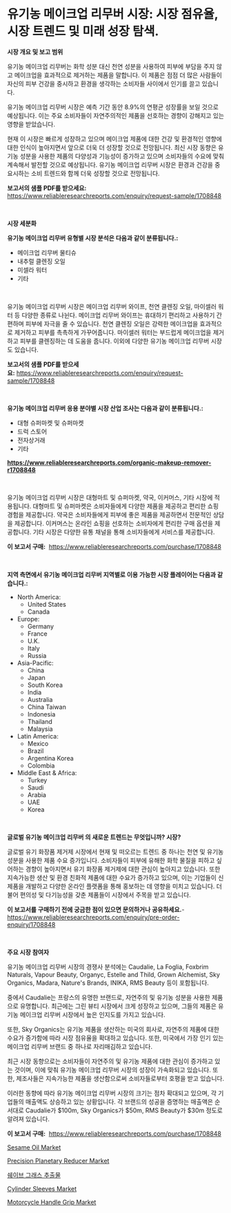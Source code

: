 <p><h1>유기농 메이크업 리무버 시장: 시장 점유율, 시장 트렌드 및 미래 성장 탐색.</h1></p><p><strong>시장 개요 및 보고 범위</strong></p>
<p><p>유기농 메이크업 리무버는 화학 성분 대신 천연 성분을 사용하여 피부에 부담을 주지 않고 메이크업을 효과적으로 제거하는 제품을 말합니다. 이 제품은 점점 더 많은 사람들이 자신의 피부 건강을 중시하고 환경을 생각하는 소비자들 사이에서 인기를 끌고 있습니다.</p><p>유기농 메이크업 리무버 시장은 예측 기간 동안 8.9%의 연평균 성장률을 보일 것으로 예상됩니다. 이는 주요 소비자들이 자연주의적인 제품을 선호하는 경향이 강해지고 있는 영향을 받았습니다.</p><p>현재 이 시장은 빠르게 성장하고 있으며 메이크업 제품에 대한 건강 및 환경적인 영향에 대한 인식이 높아지면서 앞으로 더욱 더 성장할 것으로 전망됩니다. 최신 시장 동향은 유기농 성분을 사용한 제품의 다양성과 기능성이 증가하고 있으며 소비자들의 수요에 맞춰 계속해서 발전할 것으로 예상됩니다. 유기농 메이크업 리무버 시장은 환경과 건강을 중요시하는 소비 트렌드와 함께 더욱 성장할 것으로 전망됩니다.</p></p>
<p><strong>보고서의 샘플 PDF를 받으세요:</strong> <a href="https://www.reliableresearchreports.com/enquiry/request-sample/1708848">https://www.reliableresearchreports.com/enquiry/request-sample/1708848</a></p>
<p>&nbsp;</p>
<p><strong>시장 세분화</strong></p>
<p><strong>유기농 메이크업 리무버 유형별 시장 분석은 다음과 같이 분류됩니다.:</strong></p>
<p><ul><li>메이크업 리무버 물티슈</li><li>내추럴 클렌징 오일</li><li>미셀라 워터</li><li>기타</li></ul></p>
<p>&nbsp;</p>
<p><p>유기농 메이크업 리무버 시장은 메이크업 리무버 와이프, 천연 클렌징 오일, 마이셀러 워터 등 다양한 종류로 나뉜다. 메이크업 리무버 와이프는 휴대하기 편리하고 사용하기 간편하며 피부에 자극을 줄 수 있습니다. 천연 클렌징 오일은 강력한 메이크업을 효과적으로 제거하고 피부를 촉촉하게 가꾸어줍니다. 마이셀러 워터는 부드럽게 메이크업을 제거하고 피부를 클렌징하는 데 도움을 줍니다. 이외에 다양한 유기농 메이크업 리무버 시장도 있습니다.</p></p>
<p><strong>보고서의 샘플 PDF를 받으세요:</strong>&nbsp;<a href="https://www.reliableresearchreports.com/enquiry/request-sample/1708848">https://www.reliableresearchreports.com/enquiry/request-sample/1708848</a></p>
<p>&nbsp;</p>
<p><strong> 유기농 메이크업 리무버 응용 분야별 시장 산업 조사는 다음과 같이 분류됩니다.:</strong></p>
<p><ul><li>대형 슈퍼마켓 및 슈퍼마켓</li><li>드럭 스토어</li><li>전자상거래</li><li>기타</li></ul></p>
<p><strong><a href="https://www.reliableresearchreports.com/organic-makeup-remover-r1708848">https://www.reliableresearchreports.com/organic-makeup-remover-r1708848</a></strong></p>
<p>&nbsp;</p>
<p><p>유기농 메이크업 리무버 시장은 대형마트 및 슈퍼마켓, 약국, 이커머스, 기타 시장에 적용됩니다. 대형마트 및 슈퍼마켓은 소비자들에게 다양한 제품을 제공하고 편리한 쇼핑 경험을 제공합니다. 약국은 소비자들에게 피부에 좋은 제품을 제공하면서 전문적인 상담을 제공합니다. 이커머스는 온라인 쇼핑을 선호하는 소비자에게 편리한 구매 옵션을 제공합니다. 기타 시장은 다양한 유통 채널을 통해 소비자들에게 서비스를 제공합니다.</p></p>
<p><strong>이 보고서 구매:</strong>&nbsp; <a href="https://www.reliableresearchreports.com/purchase/1708848">https://www.reliableresearchreports.com/purchase/1708848</a></p>
<p>&nbsp;</p>
<p><strong>지역 측면에서 유기농 메이크업 리무버 지역별로 이용 가능한 시장 플레이어는 다음과 같습니다.:</strong></p>
<p><ul>
    <li>
        North America:
        <ul>
            <li>United States</li>
            <li>Canada</li>
        </ul>
    </li>
    <li>
        Europe:
        <ul>
            <li>Germany</li>
            <li>France</li>
            <li>U.K.</li>
            <li>Italy</li>
            <li>Russia</li>
        </ul>
    </li>
    <li>
        Asia-Pacific:
        <ul>
            <li>China</li>
            <li>Japan</li>
            <li>South Korea</li>
            <li>India</li>
            <li>Australia</li>
            <li>China Taiwan</li>
            <li>Indonesia</li>
            <li>Thailand</li>
            <li>Malaysia</li>
        </ul>
    </li>
    <li>
        Latin America:
        <ul>
            <li>Mexico</li>
            <li>Brazil</li>
            <li>Argentina Korea</li>
            <li>Colombia</li>
        </ul>
    </li>
    <li>
        Middle East & Africa:
        <ul>
            <li>Turkey</li>
            <li>Saudi</li>
            <li>Arabia</li>
            <li>UAE</li>
            <li>Korea</li>
        </ul>
    </li>
    </ul></p>
<p>&nbsp;</p>
<p><strong>글로벌 유기농 메이크업 리무버 의 새로운 트렌드는 무엇입니까? 시장?</strong></p>
<p><p>글로벌 유기 화장품 제거제 시장에서 현재 및 떠오르는 트렌드 중 하나는 천연 및 유기농 성분을 사용한 제품 수요 증가입니다. 소비자들이 피부에 유해한 화학 물질을 피하고 싶어하는 경향이 높아지면서 유기 화장품 제거제에 대한 관심이 높아지고 있습니다. 또한 지속가능한 생산 및 환경 친화적 제품에 대한 수요가 증가하고 있으며, 이는 기업들이 신제품을 개발하고 다양한 온라인 플랫폼을 통해 홍보하는 데 영향을 미치고 있습니다. 더불어 편의성 및 다기능성을 갖춘 제품들이 시장에서 주목을 받고 있습니다.</p></p>
<p><strong>이 보고서를 구매하기 전에 궁금한 점이 있으면 문의하거나 공유하세요.</strong>- <a href="https://www.reliableresearchreports.com/enquiry/pre-order-enquiry/1708848">https://www.reliableresearchreports.com/enquiry/pre-order-enquiry/1708848</a></p>
<p>&nbsp;</p>
<p><strong>주요 시장 참여자</strong></p>
<p><p>유기농 메이크업 리무버 시장의 경쟁사 분석에는 Caudalie, La Foglia, Foxbrim Naturals, Vapour Beauty, Organyc, Estelle and Thild, Grown Alchemist, Sky Organics, Madara, Nature's Brands, INIKA, RMS Beauty 등이 포함됩니다. </p><p>중에서 Caudalie는 프랑스의 유명한 브랜드로, 자연주의 및 유기농 성분을 사용한 제품으로 유명합니다. 최근에는 그린 뷰티 시장에서 크게 성장하고 있으며, 그들의 제품은 유기농 메이크업 리무버 시장에서 높은 인지도를 가지고 있습니다.</p><p>또한, Sky Organics는 유기농 제품을 생산하는 미국의 회사로, 자연주의 제품에 대한 수요가 증가함에 따라 시장 점유율을 확대하고 있습니다. 또한, 미국에서 가장 인기 있는 메이크업 리무버 브랜드 중 하나로 자리매김하고 있습니다.</p><p>최근 시장 동향으로는 소비자들이 자연주의 및 유기농 제품에 대한 관심이 증가하고 있는 것이며, 이에 맞춰 유기농 메이크업 리무버 시장의 성장이 가속화되고 있습니다. 또한, 제조사들은 지속가능한 제품을 생산함으로써 소비자들로부터 호평을 받고 있습니다.</p><p>이러한 동향에 따라 유기농 메이크업 리무버 시장의 크기는 점차 확대되고 있으며, 각 기업들의 매출액도 상승하고 있는 상황입니다. 각 브랜드의 성공을 증명하는 매출액은 순서대로 Caudalie가 $100m, Sky Organics가 $50m, RMS Beauty가 $30m 정도로 알려져 있습니다.</p></p>
<p><strong>이 보고서 구매:</strong>&nbsp;&nbsp;<a href="https://www.reliableresearchreports.com/purchase/1708848">https://www.reliableresearchreports.com/purchase/1708848</a></p>
<p><p><a href="https://issuu.com/reportprime-2/docs/sesame-oil-market-size-2030.pptx">Sesame Oil Market</a></p><p><a href="https://view.publitas.com/reportprime-1/precision-planetary-reducer-market-size-focuses-on-market-dynamics-in-depth-analysis-and-future-projections-of-its-market-forecasted-for-period-from-2024-to-2031/">Precision Planetary Reducer Market</a></p><p><a href="https://github.com/BrettWeberrt8767765/Market-Research-Report-List-1/blob/main/644902820090.md">쉐이브 그래스 추출물</a></p><p><a href="https://sulfuric-clavicle-d39.notion.site/Cylinder-Sleeves-Market-Size-Furnishes-Valuable-Information-Encompassing-Market-Share-Market-Trends-73fed009aca2460586af4bb09db82c4e">Cylinder Sleeves Market</a></p><p><a href="https://github.com/castoriffic/Market-Research-Report-List-4/blob/main/motorcycle-handle-grip-market.md">Motorcycle Handle Grip Market</a></p></p>